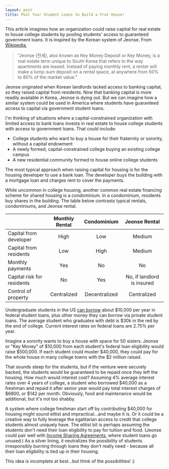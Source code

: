 ```yaml
---
layout: post
title: Pool Your Student Loans to Build a Frat House!
---
```


This article imagines how an organization could raise capital for real estate to house college students by pooling students' access to guaranteed government loans. It is inspired by the Korean system of Jeonse. From [Wikipedia](https://en.wikipedia.org/wiki/Jeonse), 

> "Jeonse (전세), also known as Key Money Deposit or Key Money, is a real estate term unique to South Korea that refers to the way apartments are leased. Instead of paying monthly rent, a renter will make a lump-sum deposit on a rental space, at anywhere from 50% to 80% of the market value."

Jeonse originated when Korean landlords lacked access to banking capital, so they raised capital from residents. Now that banking capital is more readily available in Korea, Jeonse is dying out. But we can imagine how a similar system could be used in America where students have guaranteed access to capital via government student loans.

I'm thinking of situations where a capital-constrained organization with limited access to bank loans invests in real estate to house college students with access to government loans. That could include:

- College students who want to buy a house for their fraternity or sorority, without a capital endowment
- A newly formed, capital-constrained college buying an existing college campus
- A new residential community formed to house online college students

The most typical approach when raising capital for housing is for the housing developer to use a bank loan. The developer buys the building with a mortgage loan and charges rent to cover the payments. 

While uncommon in college housing, another common real estate financing scheme for shared housing is a condominium. In a condominium, residents buy shares in the building. The table below contrasts typical rentals, condominiums, and Jeonse rental.

|                                   |     Monthly Rental    |     Condominium    |            Jeonse Rental          |
|-----------------------------------|:---------------------:|:------------------:|:---------------------------------:|
|     Capital from developer        |     High              |     Low            |     Medium                        |
|     Capital from residents        |     Low               |     High           |     Medium                        |
|     Monthly payments              |     Yes               |     No             |     No                            |
|     Capital risk for residents    |     No                |     Yes            |     No, if landlord is insured    |
| Control of property               | Centralized           | Decentralized      | Centralized                       |

Undergraduate students in the US [can borrow](https://www.nerdwallet.com/article/loans/student-loans/much-borrow-college) about $10,000 per year in federal student loans, plus other money they can borrow via private student loans. The average student who graduates with debt is $30k in the red by the end of college. Current interest rates on federal loans are 2.75% per year.

Imagine a sorority wants to buy a house with space for 50 sisters. Jeonse or "Key Money" of $10,000 from each student's federal loan eligibility would raise $500,000. If each student could muster $40,000, they could pay for the whole house in many college towns with the $2 million raised. 

That sounds steep for the students, but if the venture were securely backed, the students would be guaranteed to be repaid once they left the housing. How much would interest cost? Assuming 4% average interest rates over 4 years of college, a student who borrowed $40,000 as a freshman and repaid it after senior year would pay total interest charges of $6800, or $142 per month. Obviously, food and maintenance would be additional, but it's not too shabby.

A system where college freshman start off by contributing $40,000 for housing might sound elitist and impractical...and maybe it is. Or it could be a creative way to fully leverage the egalitarian access to credit that college students almost uniquely have. The elitist bit is perhaps assuming the students don't need their loan eligibility to pay for tuition and food. (Jeonse could pair well with [Income Sharing Agreements](https://www.cnbc.com/2019/02/08/purdue-university-introduces-first-income-sharing-agreement-for-students-.html), where student loans go unused.) As a silver lining, it neutralizes the possibility of students irresponsibly burning through loans they don't really need - because all their loan eligibility is tied up in their housing.

This idea is incomplete at best...but think of the possibilities! :)

